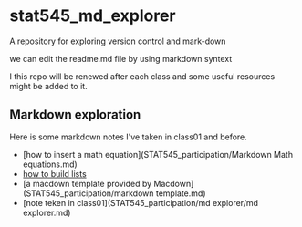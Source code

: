# stat545_md_explorer
A repository for exploring version control and mark-down

we can edit the readme.md file by using markdown syntext

I this repo will be renewed after each class and some useful resources might be added to it.

## Markdown exploration 
Here is some markdown notes I've taken in class01 and before.
* [how to insert a math equation](STAT545_participation/Markdown Math equations.md)
* [how to build lists](STAT545_participation/lists.md)
* [a macdown template provided by Macdown](STAT545_participation/markdown template.md)
* [note teken in class01](STAT545_participation/md explorer/md explorer.md)
